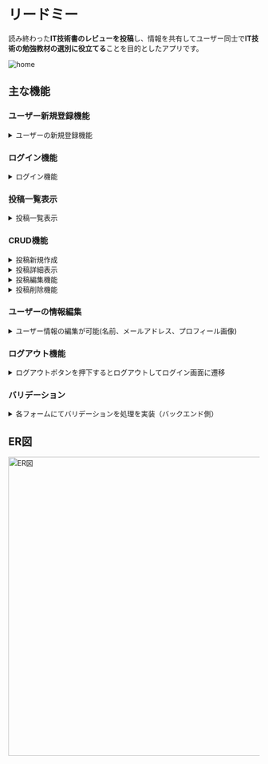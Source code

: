 # リードミー
読み終わった**IT技術書のレビューを投稿**し、情報を共有してユーザー同士で**IT技術の勉強教材の選別に役立てる**ことを目的としたアプリです。  

![home](https://github.com/user-attachments/assets/ab0c7039-94b4-40bf-8bb5-fa69ceb59827)

## 主な機能
  ### ユーザー新規登録機能
  <details><summary>ユーザーの新規登録機能</summary>
  
  #### ユーザーの新規登録が可能  
  ![image](https://github.com/user-attachments/assets/aa72eb3d-7dee-4b8c-9b28-c506e50e62e7)
   
   ---
  ![image](https://github.com/user-attachments/assets/7eba9a8c-0117-4659-a7f8-89bc54da1498)
  </details>
  
  ### ログイン機能
  <details><summary>ログイン機能</summary>

  #### ユーザーのログインが可能
  ![image](https://github.com/user-attachments/assets/28dc585d-8828-4df3-811c-f12a17ed5548)
  
  ---
 ![image](https://github.com/user-attachments/assets/e83de452-cfe3-45db-a1a6-372b2f125f13)
  
  </details>
  
  ### 投稿一覧表示
  <details><summary>投稿一覧表示</summary>

  #### 一覧にて各ユーザーが投稿したIT技術書レビューを確認可能
 ![postList](https://github.com/user-attachments/assets/c52e3f67-2ce5-47a7-a075-6ccab27ca4dc)
  </details>

  ### CRUD機能
  <details><summary>投稿新規作成</summary>

  #### 投稿を新規作成することが可能
  ![postCreate](https://github.com/user-attachments/assets/395a450f-df0b-43ab-99b1-7e38b36d963a)  
  
  ---
  ![postCreate_success_](https://github.com/user-attachments/assets/a30abdcd-7383-4c80-9490-3c86d7578e12)

  </details>
  <details><summary>投稿詳細表示</summary>

  #### 投稿の詳細を確認することが可能
  - **ログインユーザー**が作成した投稿の詳細ページ
　![postDetail_login_user](https://github.com/user-attachments/assets/912ca3d2-78c2-44c4-8de6-42ff527d8708)
  ---
  - **他のユーザー**が作成した投稿の詳細ページ
  ![postDetail_another_user](https://github.com/user-attachments/assets/1ca9dad9-c3a1-41ba-bc00-fed535f6bf1f)

  </details>
  <details><summary>投稿編集機能</summary>

  #### 投稿を編集することが可能
  - 編集フォームにて編集後、更新ボタンを押下
   ![postEdit](https://github.com/user-attachments/assets/6c170549-c932-4bbd-872a-705027ae70e0)
  ---
  - 投稿編集後、投稿一覧
   ![postEdit_success](https://github.com/user-attachments/assets/c3524566-91cc-47ab-a159-65cd3d96606b)
  ---
  - 投稿編集後、投稿詳細
  ![edit_after_postDetail](https://github.com/user-attachments/assets/d41f7147-5fe8-441f-befb-76b77139028c)

  </details>
  <details><summary>投稿削除機能</summary>

  #### 投稿を削除することが可能  
  ![postDelete_confirm](https://github.com/user-attachments/assets/e12ae4cc-c6b7-4eb5-b334-5e181d49f1db)　
 
  ---
  ![postDelete_success](https://github.com/user-attachments/assets/b40c3339-bc2f-4644-a6a5-9b7e55d2e8d7)

  </details>


  ### ユーザーの情報編集  
  <details><summary>ユーザー情報の編集が可能(名前、メールアドレス、プロフィール画像)</summary>  
    
 ![image](https://github.com/user-attachments/assets/ef37c491-b360-4725-a9d3-6792d8d53566)
  
  --- 
  ![userEdit_success](https://github.com/user-attachments/assets/0cab8a24-5a22-4199-a81b-545cfed3344e)  
  
  ---
  ![user_picture_set_postList](https://github.com/user-attachments/assets/70ff8454-e601-4e99-8713-b5e5231bda77)
  
  </details>
  
  ### ログアウト機能
   <details><summary>ログアウトボタンを押下するとログアウトしてログイン画面に遷移</summary>

  ![logout_success](https://github.com/user-attachments/assets/48bcb7f8-031c-4c23-a54d-5e722a96d124)
  </details>

  ### バリデーション
  <details><summary>各フォームにてバリデーションを処理を実装（バックエンド側）</summary>
    
  ![image](https://github.com/user-attachments/assets/822badb1-3459-4f15-a493-639ed1a7879a)

  </details>
  
## ER図
<img src="https://github.com/user-attachments/assets/0a77af8c-d2fb-4366-b997-9ff72193fd42" alt="ER図" width="600">
